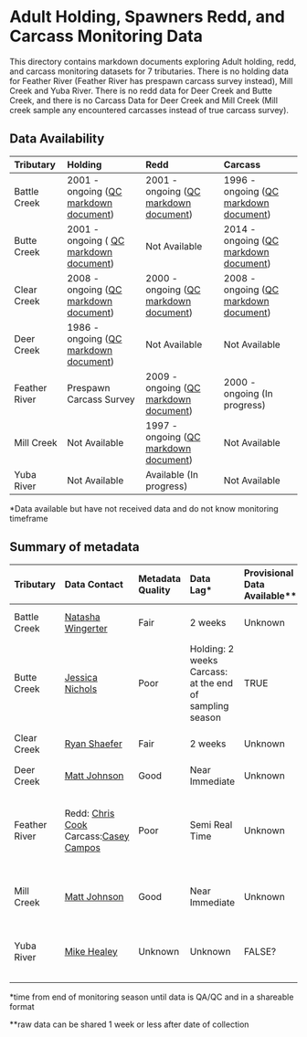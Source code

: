 # Adult Holding, Spawners Redd, and Carcass Monitoring Data

This directory contains markdown documents exploring Adult holding, redd, and carcass monitoring datasets for 7 tributaries. There is no holding data for Feather River (Feather River has prespawn carcass survey instead), Mill Creek and Yuba River. There is no redd data for Deer Creek and Butte Creek, and there is no Carcass Data for Deer Creek and Mill Creek (Mill creek sample any encountered carcasses instead of true carcass survey).

## Data Availability

| Tributary     | Holding                                                                                                                                                                                                        | Redd                                                                                                                                                                                                              | Carcass                                                                                                                                                                                                          |
|:----------------------|:-----------------|:---------------|:---------------|
| Battle Creek  | 2001 - ongoing ([QC markdown document](https://github.com/FlowWest/JPE-datasets/blob/main/data-raw/qc-markdowns/adult-holding-redd-and-carcass-surveys/battle-creek/battle_holding_survey_qc.md))              | 2001 - ongoing ([QC markdown document](https://github.com/FlowWest/JPE-datasets/blob/main/data-raw/qc-markdowns/adult-holding-redd-and-carcass-surveys/battle-creek/battle_creek_redd_qc.md))                     | 1996 - ongoing ([QC markdown document](https://github.com/FlowWest/JPE-datasets/blob/main/data-raw/qc-markdowns/adult-holding-redd-and-carcass-surveys/battle-creek/battle_carcass_data_qc.md))                  |
| Butte Creek   | 2001 - ongoing ( [QC markdown document](https://github.com/FlowWest/JPE-datasets/blob/main/data-raw/qc-markdowns/adult-holding-redd-and-carcass-surveys/butte-creek/butte-creek-snorkel-survey-2001.md))       | Not Available                                                                                                                                                                                                     | 2014 - ongoing ([QC markdown document](https://github.com/FlowWest/JPE-datasets/blob/main/data-raw/qc-markdowns/adult-holding-redd-and-carcass-surveys/butte-creek/butte-2017-2020-individual-qc-checklist.md))  |
| Clear Creek   | 2008 - ongoing ([QC markdown document](https://github.com/FlowWest/JPE-datasets/blob/main/data-raw/qc-markdowns/adult-holding-redd-and-carcass-surveys/clear-creek/clear_creek_holding_survey_qc.md))          | 2000 - ongoing ([QC markdown document](https://github.com/FlowWest/JPE-datasets/blob/main/data-raw/qc-markdowns/adult-holding-redd-and-carcass-surveys/clear-creek/clear_creek_redds_survey_qc.md))               | 2008 - ongoing ([QC markdown document](https://github.com/FlowWest/JPE-datasets/blob/main/data-raw/qc-markdowns/adult-holding-redd-and-carcass-surveys/clear-creek/clear_creek_carcass_survey_qc.md))            |
| Deer Creek    | 1986 - ongoing ([QC markdown document](https://github.com/FlowWest/JPE-datasets/blob/main/data-raw/qc-markdowns/adult-holding-redd-and-carcass-surveys/deer-creek/deer-holding-1997-to-2020-qc-checklist.md))  | Not Available                                                                                                                                                                                                     | Not Available                                                                                                                                                                                                    |
| Feather River | Prespawn Carcass Survey                                                                                                                                                                                        | 2009 - ongoing ([QC markdown document](https://github.com/FlowWest/JPE-datasets/blob/main/data-raw/qc-markdowns/adult-holding-redd-and-carcass-surveys/feather-river/feather-river-redd-survey-qc-checklist.md))  | 2000 - ongoing (In progress)                                                                                                                                                                                     |
| Mill Creek    | Not Available                                                                                                                                                                                                  | 1997 - ongoing ([QC markdown document](https://github.com/FlowWest/JPE-datasets/blob/main/data-raw/qc-markdowns/adult-holding-redd-and-carcass-surveys/mill-creek/mill-creek-redd-survey-qc-checklist.md))        | Not Available                                                                                                                                                                                                    |
| Yuba River    | Not Available                                                                                                                                                                                                  | Available (In progress)                                                                                                                                                                                           | Not Available                                                                                                                                                                                                    |

\*Data available but have not received data and do not know monitoring timeframe

## Summary of metadata

| Tributary     | Data Contact                                                                                                | Metadata Quality | Data Lag\*                                              | Provisional Data Available\*\* | Notes                                                  |
|:-----------|:-----------|:-----------|:-----------|:-----------|:-----------|
| Battle Creek  | [Natasha Wingerter](mailto:natasha_wingerter@fws.gov)                                                       | Fair             | 2 weeks                                                 | Unknown                        | All data stored together                               |
| Butte Creek   | [Jessica Nichols](Jessica.Nichols@Wildlife.ca.gov)                                                          | Poor             | Holding: 2 weeks Carcass: at the end of sampling season | TRUE                           | No redd survey                                         |
| Clear Creek   | [Ryan Shaefer](mailto:rayn_a_schaefer@fws.gov)                                                              | Fair             | 2 weeks                                                 | Unknown                        | All data stored together                               |
| Deer Creek    | [Matt Johnson](mailto:Matt.Johnson@wildlife.ca.gov)                                                         | Good             | Near Immediate                                          | Unknown                        | Holding data only                                      |
| Feather River | Redd: [Chris Cook](mailto:Chris.Cook@water.ca.gov) Carcass:[Casey Campos](mailto:Casey.Campos@water.ca.gov) | Poor             | Semi Real Time                                          | Unknown                        | Have prespawn carcass survey instead of holding survey |
| Mill Creek    | [Matt Johnson](mailto:Matt.Johnson@wildlife.ca.gov)                                                         | Good             | Near Immediate                                          | Unknown                        | Redd data only; sample encountered carcasses           |
| Yuba River    | [Mike Healey](mailto:Mike.Healey@wildlife.ca.gov)                                                           | Unknown          | Unknown                                                 | FALSE?                         | Need to contact Army Corps Engineer for Redds Data     |

\*time from end of monitoring season until data is QA/QC and in a shareable format

\*\*raw data can be shared 1 week or less after date of collection
